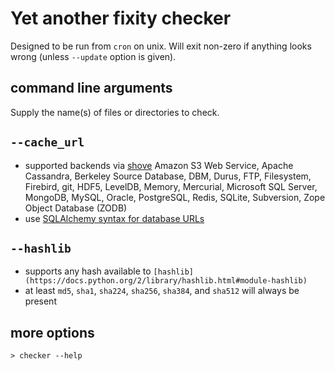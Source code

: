 # Yet another fixity checker

Designed to be run from `cron` on unix.  Will exit non-zero if anything
looks wrong (unless `--update` option is given).


## command line arguments

Supply the name(s) of files or directories to check.

## `--cache_url`
 * supported backends via [shove](https://pypi.python.org/pypi/shove)
 Amazon S3 Web Service, Apache Cassandra, Berkeley Source Database,
 DBM, Durus, FTP, Filesystem, Firebird, git, HDF5, LevelDB, Memory,
 Mercurial, Microsoft SQL Server, MongoDB, MySQL, Oracle, PostgreSQL,
 Redis, SQLite, Subversion, Zope Object Database (ZODB)
 * use [SQLAlchemy syntax for database URLs](http://docs.sqlalchemy.org/en/rel_0_9/core/engines.html)


## `--hashlib`
 * supports any hash available to `[hashlib](https://docs.python.org/2/library/hashlib.html#module-hashlib)`
 * at least `md5`, `sha1`, `sha224`, `sha256`, `sha384`, and `sha512` will always be present

## more options
```
> checker --help
```
